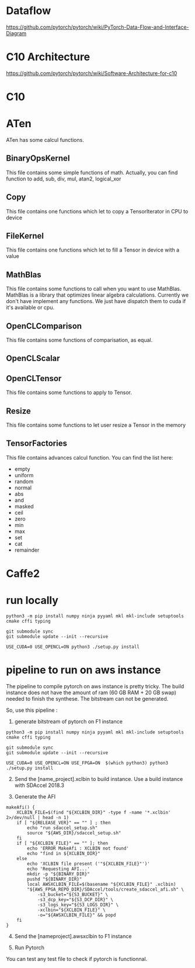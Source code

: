 # Dataflow

https://github.com/pytorch/pytorch/wiki/PyTorch-Data-Flow-and-Interface-Diagram

# C10 Architecture

https://github.com/pytorch/pytorch/wiki/Software-Architecture-for-c10   


# C10


# ATen

ATen has some calcul functions.

## BinaryOpsKernel

This file contains some simple functions of math. Actually, you can find function to add, sub, div, mul, atan2, logical_xor

## Copy

This file contains one functions which let to copy a TensorIterator in CPU to device

## FileKernel

This file contains one functions which let to fill a Tensor in device with a value

## MathBlas

This file contains some functions to call when you want to use MathBlas. MathBlas is a library that optimizes linear algebra calculations.
Currently we don't have implement any functions. We just have dispatch them to cuda if it's available or cpu.

## OpenCLComparison

This file contains some functions of comparisation, as equal.

## OpenCLScalar

## OpenCLTensor

This file contains some functions to apply to Tensor.

## Resize

This file contains some functions to let user resize a Tensor in the memory

## TensorFactories

This file contains advances calcul function. 
You can find the list here: 
- empty
- uniform
- random
- normal
- abs
- and
- masked
- ceil
- zero
- min
- max
- set
- cat
- remainder


# Caffe2



# run locally


```
python3 -m pip install numpy ninja pyyaml mkl mkl-include setuptools cmake cffi typing

git submodule sync
git submodule update --init --recursive

USE_CUDA=0 USE_OPENCL=ON python3 ./setup.py install
```

# pipeline to run on aws instance


The pipeline to compile pytorch on aws instance is pretty tricky. The build instance does not have the amount of ram (60 GB RAM + 20 GB swap) needed to finish the synthese. The bitstream can not be generated.

So, use this pipeline : 

1. generate bitstream of pytorch on F1 instance

```
python3 -m pip install numpy ninja pyyaml mkl mkl-include setuptools cmake cffi typing

git submodule sync
git submodule update --init --recursive

USE_CUDA=0 USE_OPENCL=ON USE_FPGA=ON  $(which python3) python3 ./setup.py install
```

2. Send the [name_project].xclbin to build instance. Use a build instance with SDAccel 2018.3 

3. Generate the AFI

```
makeAfi() {
    XCLBIN_FILE=$(find "${XCLBIN_DIR}" -type f -name '*.xclbin' 2>/dev/null | head -n 1)
    if [ "${RELEASE_VER}" == "" ] ; then
        echo "run sdaccel_setup.sh"
        source "${AWS_DIR}/sdaccel_setup.sh"
    fi
    if [ "${XCLBIN_FILE}" == "" ]; then
        echo 'ERROR MakeAfi : XCLBIN not found'
        echo "find in ${XCLBIN_DIR}"
    else
        echo 'XCLBIN file present ('"${XCLBIN_FILE}"')'
        echo 'Requesting AFI...'
        mkdir -p "${BINARY_DIR}"
        pushd "${BINARY_DIR}"
        local AWSXCLBIN_FILE=$(basename "${XCLBIN_FILE}" .xclbin)
        "${AWS_FPGA_REPO_DIR}/SDAccel/tools/create_sdaccel_afi.sh" \
            -s3_bucket="${S3_BUCKET}" \
            -s3_dcp_key="${S3_DCP_DIR}" \
            -s3_logs_key="${S3_LOGS_DIR}" \
            -xclbin="${XCLBIN_FILE}" \
            -o="${AWSXCLBIN_FILE}" && popd
    fi
}
```

4. Send the [nameproject].awsxclbin to F1 instance

5. Run Pytorch

You can test any test file to check if pytorch is functionnal.
